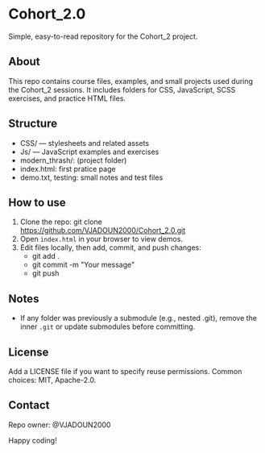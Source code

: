 # Cohort_2.0

Simple, easy-to-read repository for the Cohort_2 project.

## About
This repo contains course files, examples, and small projects used during the Cohort_2 sessions. It includes folders for CSS, JavaScript, SCSS exercises, and practice HTML files.

## Structure
- CSS/ — stylesheets and related assets
- Js/ — JavaScript examples and exercises
- modern_thrash/:  (project folder)
- index.html:  first pratice page
- demo.txt, testing: small notes and test files

## How to use
1. Clone the repo:
   git clone https://github.com/VJADOUN2000/Cohort_2.0.git
2. Open `index.html` in your browser to view demos.
3. Edit files locally, then add, commit, and push changes:
   - git add .
   - git commit -m "Your message"
   - git push

## Notes
- If any folder was previously a submodule (e.g., nested .git), remove the inner `.git` or update submodules before committing.

## License
Add a LICENSE file if you want to specify reuse permissions. Common choices: MIT, Apache-2.0.

## Contact
Repo owner: @VJADOUN2000

Happy coding!
